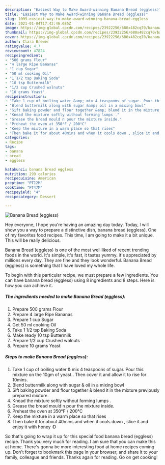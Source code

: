 ```yaml
---
description: "Easiest Way to Make Award-winning Banana Bread (eggless)"
title: "Easiest Way to Make Award-winning Banana Bread (eggless)"
slug: 1099-easiest-way-to-make-award-winning-banana-bread-eggless
date: 2021-01-04T17:42:46.685Z
image: https://img-global.cpcdn.com/recipes/23922256/680x482cq70/banana-bread-eggless-recipe-main-photo.jpg
thumbnail: https://img-global.cpcdn.com/recipes/23922256/680x482cq70/banana-bread-eggless-recipe-main-photo.jpg
cover: https://img-global.cpcdn.com/recipes/23922256/680x482cq70/banana-bread-eggless-recipe-main-photo.jpg
author: Clara Brewer
ratingvalue: 4.7
reviewcount: 47824
recipeingredient:
- "500 grams Flour"
- "4 large Ripe Bananas"
- "1 cup Sugar"
- "50 ml cooking Oil"
- "1 1/2 tsp Baking Soda"
- "10 tsp Buttermilk"
- "1/2 cup Crushed walnuts"
- "10 grams Yeast"
recipeinstructions:
- "Take 1 cup of boiling water &amp; mix 4 teaspoons of sugar. Pour this mixture on the 10gm of yeast.. Then cover it and allow it to rise for 10mins."
- "Blend buttermilk along with sugar &amp; oil in a mixing bowl"
- "Sift baking powder and flour together &amp; blend it in the mixture previously prepared mixture."
- "Knead the mixture softly without forming lumps ."
- "Grease the bread mould n pour the mixture inside."
- "Preheat the oven at 350°F / 200°C"
- "Keep the mixture in a warm place so that rises"
- "Then bake it for about 40mins and when it cools down , slice it and enjoy it with honey :D"
categories:
- Recipe
tags:
- banana
- bread
- eggless

katakunci: banana bread eggless 
nutrition: 290 calories
recipecuisine: American
preptime: "PT12M"
cooktime: "PT47M"
recipeyield: "4"
recipecategory: Dessert

---
```



![Banana Bread (eggless)](https://img-global.cpcdn.com/recipes/23922256/680x482cq70/banana-bread-eggless-recipe-main-photo.jpg)

Hey everyone, I hope you're having an amazing day today. Today, I will show you a way to prepare a distinctive dish, banana bread (eggless). One of my favorites food recipes. This time, I am going to make it a bit unique. This will be really delicious.

Banana Bread (eggless) is one of the most well liked of recent trending foods in the world. It's simple, it's fast, it tastes yummy. It's appreciated by millions every day. They are fine and they look wonderful. Banana Bread (eggless) is something that I have loved my whole life.




To begin with this particular recipe, we must prepare a few ingredients. You can have banana bread (eggless) using 8 ingredients and 8 steps. Here is how you can achieve it.

<!--inarticleads1-->

##### The ingredients needed to make Banana Bread (eggless):

1. Prepare 500 grams Flour
1. Prepare 4 large Ripe Bananas
1. Prepare 1 cup Sugar
1. Get 50 ml cooking Oil
1. Take 1 1/2 tsp Baking Soda
1. Make ready 10 tsp Buttermilk
1. Prepare 1/2 cup Crushed walnuts
1. Prepare 10 grams Yeast




<!--inarticleads2-->

##### Steps to make Banana Bread (eggless):

1. Take 1 cup of boiling water &amp; mix 4 teaspoons of sugar. Pour this mixture on the 10gm of yeast.. Then cover it and allow it to rise for 10mins.
1. Blend buttermilk along with sugar &amp; oil in a mixing bowl
1. Sift baking powder and flour together &amp; blend it in the mixture previously prepared mixture.
1. Knead the mixture softly without forming lumps .
1. Grease the bread mould n pour the mixture inside.
1. Preheat the oven at 350°F / 200°C
1. Keep the mixture in a warm place so that rises
1. Then bake it for about 40mins and when it cools down , slice it and enjoy it with honey :D




So that's going to wrap it up for this special food banana bread (eggless) recipe. Thank you very much for reading. I am sure that you can make this at home. There's gonna be more interesting food at home recipes coming up. Don't forget to bookmark this page in your browser, and share it to your family, colleague and friends. Thanks again for reading. Go on get cooking!
